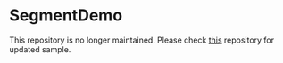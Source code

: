 # SegmentDemo
This repository is no longer maintained. Please check [this](https://github.com/moengage/moengage-segment-integration) repository for updated sample.

